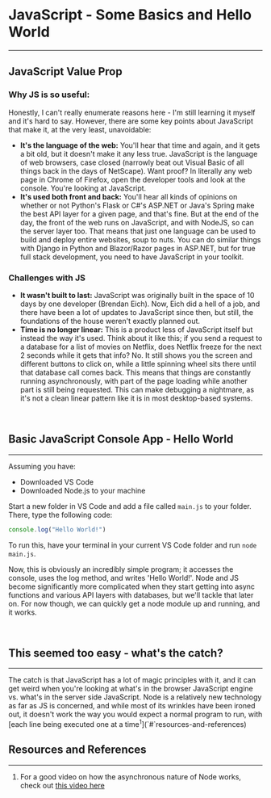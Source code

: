 # JavaScript - Some Basics and Hello World
<hr>

## JavaScript Value Prop

<h3>Why JS is so useful:</h3>

Honestly, I can't really enumerate reasons here - I'm still learning it myself and it's hard to say. However, there are some key points about JavaScript that make it, at the very least, unavoidable:

- **It's the language of the web:** You'll hear that time and again, and it gets a bit old, but it doesn't make it any less true. JavaScript is the language of web browsers, case closed (narrowly beat out Visual Basic of all things back in the days of NetScape). Want proof? In literally any web page in Chrome of Firefox, open the developer tools and look at the console. You're looking at JavaScript. 
- **It's used both front and back:** You'll hear all kinds of opinions on whether or not Python's Flask or C#'s ASP.NET or Java's Spring make the best API layer for a given page, and that's fine. But at the end of the day, the front of the web runs on JavaScript, and with NodeJS, so can the server layer too. That means that just one language can be used to build and deploy entire websites, soup to nuts. You can do similar things with Django in Python and Blazor/Razor pages in ASP.NET, but for true full stack development, you need to have JavaScript in your toolkit. 

<h3>Challenges with JS</h3>

- **It wasn't built to last:** JavaScript was originally built in the space of 10 days by one developer (Brendan Eich). Now, Eich did a hell of a job, and there have been a lot of updates to JavaScript since then, but still, the foundations of the house weren't exactly planned out. 
- **Time is no longer linear:** This is a product less of JavaScript itself but instead the way it's used. Think about it like this; if you send a request to a database for a list of movies on Netflix, does Netflix freeze for the next 2 seconds while it gets that info? No. It still shows you the screen and different buttons to click on, while a little spinning wheel sits there until that database call comes back. This means that things are constantly running asynchronously, with part of the page loading while another part is still being requested. This can make debugging a nightmare, as it's not a clean linear pattern like it is in most desktop-based systems. 

<br>

## Basic JavaScript Console App - Hello World
<hr>
Assuming you have:

- Downloaded VS Code
- Downloaded Node.js to your machine

Start a new folder in VS Code and add a file called `main.js` to your folder. There, type the following code:
```javascript
console.log("Hello World!")
```
To run this, have your terminal in your current VS Code folder and run `node main.js`. 

Now, this is obviously an incredibly simple program; it accesses the console, uses the log method, and writes 'Hello World!'. Node and JS become significantly more complicated when they start getting into async functions and various API layers with databases, but we'll tackle that later on. For now though, we can quickly get a node module up and running, and it works. 

<br>

## This seemed too easy - what's the catch?
<hr>
The catch is that JavaScript has a lot of magic principles with it, and it can get weird when you're looking at what's in the browser JavaScript engine vs. what's in the server side JavaScript. Node is a relatively new technology as far as JS is concerned, and while most of its wrinkles have been ironed out, it doesn't work the way you would expect a normal program to run, with [each line being executed one at a time<sup>1</sup>](`#`resources-and-references)
<br>

## Resources and References
<hr>

1. For a good video on how the asynchronous nature of Node works, check out <a href="https://www.youtube.com/watch?reload=9&v=8aGhZQkoFbQ" target="_blank">this video here</a>